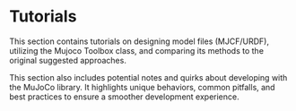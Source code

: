 # Tutorials

This section contains tutorials on designing model files (MJCF/URDF), utilizing the Mujoco Toolbox class, and comparing its methods to the original suggested approaches.

This section also includes potential notes and quirks about developing with the MuJoCo library. It highlights unique behaviors, common pitfalls, and best practices to ensure a smoother development experience.
